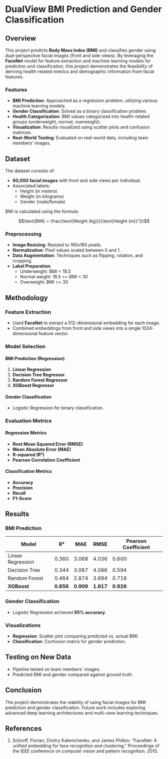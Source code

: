 # DualView BMI Prediction and Gender Classification

## Overview

This project predicts **Body Mass Index (BMI)** and classifies gender using dual-perspective facial images (front and side views). By leveraging the **FaceNet** model for feature extraction and machine learning models for prediction and classification, this project demonstrates the feasibility of deriving health-related metrics and demographic information from facial features.

### Features
- **BMI Prediction**: Approached as a regression problem, utilizing various machine learning models.
- **Gender Classification**: Solved as a binary classification problem.
- **Health Categorization**: BMI values categorized into health-related groups (underweight, normal, overweight).
- **Visualization**: Results visualized using scatter plots and confusion matrices.
- **Real-World Testing**: Evaluated on real-world data, including team members' images.

## Dataset

The dataset consists of:
- **60,000 facial images** with front and side views per individual.
- Associated labels:
  - Height (in meters)
  - Weight (in kilograms)
  - Gender (male/female)

BMI is calculated using the formula:

```math
\text{BMI} = \frac{\text{Weight (kg)}}{\text{Height (m)}^2}
```

### Preprocessing
- **Image Resizing**: Resized to 160x160 pixels.
- **Normalization**: Pixel values scaled between 0 and 1.
- **Data Augmentation**: Techniques such as flipping, rotation, and cropping.
- **Label Preparation**:
  - Underweight: BMI < 18.5
  - Normal weight: 18.5 <= BMI < 30
  - Overweight: BMI >= 30

## Methodology

### Feature Extraction
- Used **FaceNet** to extract a 512-dimensional embedding for each image.
- Combined embeddings from front and side views into a single 1024-dimensional feature vector.

### Model Selection
#### BMI Prediction (Regression)
1. **Linear Regression**
2. **Decision Tree Regressor**
3. **Random Forest Regressor**
4. **XGBoost Regressor**

#### Gender Classification
- Logistic Regression for binary classification.

### Evaluation Metrics
#### Regression Metrics
- **Root Mean Squared Error (RMSE)**
- **Mean Absolute Error (MAE)**
- **R-squared (R²)**
- **Pearson Correlation Coefficient**

#### Classification Metrics
- **Accuracy**
- **Precision**
- **Recall**
- **F1-Score**

## Results

### BMI Prediction
| Model                | R²   | MAE   | RMSE  | Pearson Coefficient |
|----------------------|-------|-------|-------|---------------------|
| Linear Regression    | 0.360 | 3.068 | 4.036 | 0.600              |
| Decision Tree        | 0.344 | 3.067 | 4.086 | 0.594              |
| Random Forest        | 0.464 | 2.874 | 3.694 | 0.718              |
| **XGBoost**          | **0.856** | **0.909** | **1.917** | **0.926**          |

### Gender Classification
- Logistic Regression achieved **95% accuracy**.

### Visualizations
- **Regression**: Scatter plot comparing predicted vs. actual BMI.
- **Classification**: Confusion matrix for gender prediction.

## Testing on New Data
- Pipeline tested on team members' images.
- Predicted BMI and gender compared against ground truth.

## Conclusion
The project demonstrates the viability of using facial images for BMI prediction and gender classification. Future work includes exploring advanced deep learning architectures and multi-view learning techniques.

## References
1. Schroff, Florian, Dmitry Kalenichenko, and James Philbin. "FaceNet: A unified embedding for face recognition and clustering." Proceedings of the IEEE conference on computer vision and pattern recognition. 2015.

